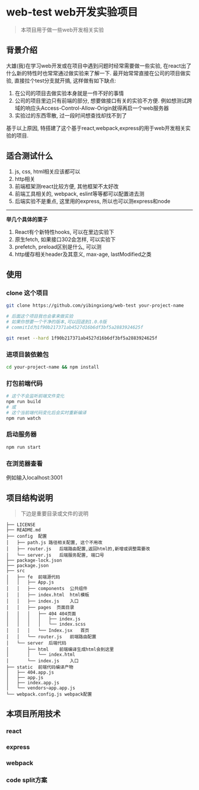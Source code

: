 # web-test web开发实验项目

> 本项目用于做一些web开发相关实验

## 背景介绍

大雄(我)在学习web开发或在项目中遇到问题时经常需要做一些实验, 在react出了什么新的特性时也常常通过做实验来了解一下.
最开始常常直接在公司的项目做实验, 直接拉个test分支就开搞, 这样做有如下缺点:
1. 在公司的项目去做实验本身就是一件不好的事情
2. 公司的项目里边只有前端的部分, 想要做接口有关的实验不方便. 例如想测试跨域的响应头Access-Control-Allow-Origin就得再启一个web服务器
3. 实验过的东西零散, 过一段时间想查找却找不到了

基于以上原因, 特搭建了这个基于react,webpack,express的用于web开发相关实验的项目.

## 适合测试什么

1. js, css, html相关应该都可以
2. http相关
3. 前端框架测react比较方便, 其他框架不太好改
4. 前端工具相关的, webpack, eslint等等都可以配置进去测
5. 后端实验不是重点, 这里用的express, 所以也可以测express和node

---

**举几个具体的栗子**

1. React有个新特性hooks, 可以在里边实验下
2. 原生fetch, 如果接口302会怎样, 可以实验下
3. prefetch, preload区别是什么, 可以测
4. http缓存相关header及其意义, max-age, lastModified之类

## 使用

### clone 这个项目

```bash
git clone https://github.com/yibingxiong/web-test your-project-name

# 后面这个项目我也会拿来做实验
# 如果你想要一个干净的版本,可以回退到1.0.0版
# commitId为1f90b217371ab4527d16b6df3bf5a2883924625f

git reset --hard 1f90b217371ab4527d16b6df3bf5a2883924625f
```

### 进项目装依赖包

```bash
cd your-project-name && npm install
```

### 打包前端代码

```bash
# 这个不会监听前端文件变化
npm run build
# 或
# 这个当前端代码变化后会实时重新编译
npm run watch
```

### 启动服务器

```bash
npm run start
```

### 在浏览器查看

例如输入localhost:3001

## 项目结构说明

> 下边是重要目录或文件的说明

```
├── LICENSE
├── README.md
├── config  配置
│   ├── path.js 路径相关配置, 这个不用改
│   ├── router.js   后端路由配置,返回html的,新增或调整需要改
│   └── server.js   后端服务配置, 端口号
├── package-lock.json
├── package.json
├── src
│   ├── fe  前端源代码
│   │   ├── App.js
│   │   ├── components  公共组件
│   │   ├── index.html  html模板
│   │   ├── index.js    入口
│   │   ├── pages  页面目录
│   │   │   ├── 404 404页面
│   │   │   │   ├── index.js
│   │   │   │   └── index.scss
│   │   │   └── Index.jsx   首页
│   │   └── router.js   前端路由配置
│   └── server  后端代码
│       ├── html    前端编译生成html会到这里
│       │   └── index.html
│       └── index.js    入口
├── static  前端代码编译产物
│   ├── 404.app.js
│   ├── app.js
│   ├── index.app.js
│   └── vendors~app.app.js
└── webpack.config.js webpack配置
```
## 本项目所用技术

### react

### express

### webpack

### code split方案
